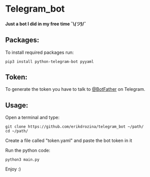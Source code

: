# Telegram_bot

#### Just a bot I did in my free time  ¯\\_(ツ)_/¯

## Packages:
To install required packages run:

    pip3 install python-telegram-bot pyyaml

## Token:
To generate the token you have to talk to [@BotFather](https://telegram.me/botfather) on Telegram.

## Usage:
Open a terminal and type:

    git clone https://github.com/erikdrozina/telegram_bot ~/path/
    cd ~/path/

Create a file called "token.yaml" and paste the bot token in it

Run the python code:

    python3 main.py

Enjoy :)

